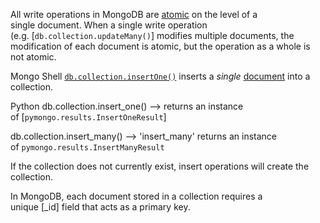 
All write operations in MongoDB are [atomic](https://www.mongodb.com/docs/manual/core/write-operations-atomicity/) on the level of a single document. When a single write operation (e.g. [`db.collection.updateMany()`] modifies multiple documents, the modification of each document is atomic, but the operation as a whole is not atomic.

Mongo Shell
[`db.collection.insertOne()`](https://www.mongodb.com/docs/manual/reference/method/db.collection.insertOne/#mongodb-method-db.collection.insertOne) inserts a _single_ [document](https://www.mongodb.com/docs/manual/core/document/#std-label-bson-document-format) into a collection.

Python
db.collection.insert_one(<dictionary>)
--> returns an instance of [`pymongo.results.InsertOneResult`]

db.collection.insert_many(<list of dictionary>)
--> 'insert_many' returns an instance of `pymongo.results.InsertManyResult`

If the collection does not currently exist, insert operations will create the collection.

In MongoDB, each document stored in a collection requires a unique [_id] field that acts as a primary key.

